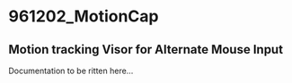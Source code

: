 # 961202_MotionCap
## Motion tracking Visor for Alternate Mouse Input
Documentation to be ritten here...
